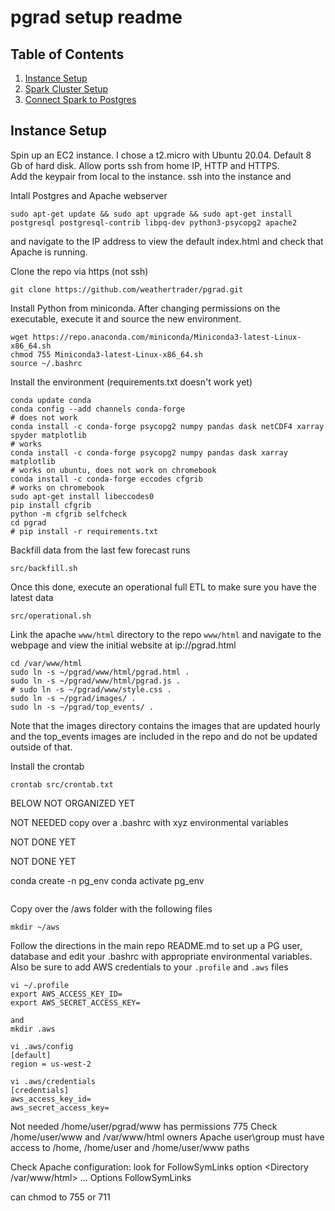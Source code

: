 
# pgrad setup readme

## Table of Contents
1. [Instance Setup](README.md#Instance-Setup)
1. [Spark Cluster Setup](README.md#spark-cluster-setup)
1. [Connect Spark to Postgres](README.md#Connect-Spark-to-Postgres)

## Instance Setup

Spin up an EC2 instance.  I chose a t2.micro with Ubuntu 20.04. 
Default 8 Gb of hard disk.
Allow ports ssh from home IP, HTTP and HTTPS.  
Add the keypair from local to the instance.
ssh into the instance and 

Intall Postgres and Apache webserver
```
sudo apt-get update && sudo apt upgrade && sudo apt-get install postgresql postgresql-contrib libpq-dev python3-psycopg2 apache2
```
and navigate to the IP address to view the default index.html and check that Apache is running.

Clone the repo via https (not ssh)  
```
git clone https://github.com/weathertrader/pgrad.git
```

Install Python from miniconda.  After changing permissions on the executable, execute it and source the new environment.
```
wget https://repo.anaconda.com/miniconda/Miniconda3-latest-Linux-x86_64.sh
chmod 755 Miniconda3-latest-Linux-x86_64.sh
source ~/.bashrc
```

Install the environment (requirements.txt doesn't work yet)

```
conda update conda 
conda config --add channels conda-forge
# does not work
conda install -c conda-forge psycopg2 numpy pandas dask netCDF4 xarray spyder matplotlib
# works 
conda install -c conda-forge psycopg2 numpy pandas dask xarray matplotlib
# works on ubuntu, does not work on chromebook 
conda install -c conda-forge eccodes cfgrib
# works on chromebook 
sudo apt-get install libeccodes0
pip install cfgrib
python -m cfgrib selfcheck
cd pgrad
# pip install -r requirements.txt
```

Backfill data from the last few forecast runs
```
src/backfill.sh
```
Once this done, execute an operational full ETL to make sure you have the latest data
```
src/operational.sh
```

Link the apache `www/html` directory to the repo `www/html` and 
navigate to the webpage and view the initial website at ip://pgrad.html  
```
cd /var/www/html
sudo ln -s ~/pgrad/www/html/pgrad.html .
sudo ln -s ~/pgrad/www/html/pgrad.js .
# sudo ln -s ~/pgrad/www/style.css .
sudo ln -s ~/pgrad/images/ .
sudo ln -s ~/pgrad/top_events/ .
```
Note that the images directory contains the images that are updated hourly
and the top_events images are included in the repo and do not be updated 
outside of that.


Install the crontab 
```
crontab src/crontab.txt
```


BELOW NOT ORGANIZED YET 

NOT NEEDED 
copy over a .bashrc with xyz environmental variables 

NOT DONE YET 


NOT DONE YET 

conda create -n pg_env
conda activate pg_env
```
```
Copy over the /aws folder with the following files
```
mkdir ~/aws
```

Follow the directions in the main repo README.md to set up a PG user, database and edit your .bashrc with appropriate environmental variables.
Also be sure to add AWS credentials to your `.profile` and `.aws` files

```
vi ~/.profile 
export AWS_ACCESS_KEY_ID=
export AWS_SECRET_ACCESS_KEY=

and
mkdir .aws

vi .aws/config
[default]
region = us-west-2

vi .aws/credentials
[credentials]
aws_access_key_id=
aws_secret_access_key=

```
  
Not needed 
/home/user/pgrad/www has permissions 775
Check /home/user/www and /var/www/html owners
Apache user\group must have access to /home, /home/user and /home/user/www paths

Check Apache configuration:
look for FollowSymLinks option
<Directory /var/www/html>
    ...
    Options FollowSymLinks
</Directory>

can chmod to 755 or 711

 
  
  
  
  
